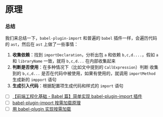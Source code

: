 # 原理

### 总结

我们来总结一下，`babel-plugin-import` 和普遍的 `babel` 插件一样，会遍历代码的 `ast`，然后在 `ast` 上做了一些事情：

1. **收集依赖**：找到 `importDeclaration`，分析出包 `a` 和依赖 `b,c,d....`，假如 `a` 和 `libraryName` 一致，就将 `b,c,d...` 在内部收集起来
2. **判断是否使用**：在多种情况下（比如文中提到的 `CallExpression`）判断 收集到的 `b,c,d...` 是否在代码中被使用，如果有使用的，就调用 `importMethod` 生成新的 `impport` 语句
3. **生成引入代码**：根据配置项生成代码和样式的 `import` 语句

- [ ] [【前端工程化基础 - Babel 篇】简单实现 babel-plugin-import 插件](https://juejin.cn/post/6905708824703795214)
- [ ] [babel-plugin-import 按需加载原理](https://blog.csdn.net/qq_33988065/article/details/122063705)
- [ ] [用 babel-plugin 实现按需加载](https://zhuanlan.zhihu.com/p/210280253)